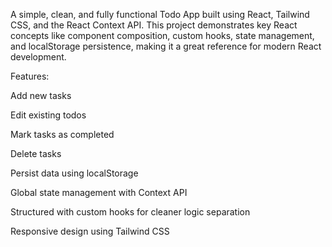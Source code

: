 A simple, clean, and fully functional Todo App built using React, Tailwind CSS, and the React Context API. This project demonstrates key React concepts like component composition, custom hooks, state management, and localStorage persistence, making it a great reference for modern React development.

 Features:
 
 Add new tasks

Edit existing todos

Mark tasks as completed

  Delete tasks

 Persist data using localStorage

 Global state management with Context API
 
 Structured with custom hooks for cleaner logic separation

 Responsive design using Tailwind CSS
